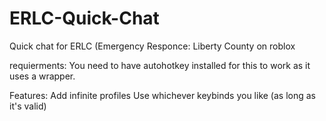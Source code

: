 # ERLC-Quick-Chat
Quick chat for ERLC (Emergency Responce: Liberty County on roblox

requierments:
  You need to have autohotkey installed for this to work as it uses a wrapper.

Features:
  Add infinite profiles
  Use whichever keybinds you like (as long as it's valid)

